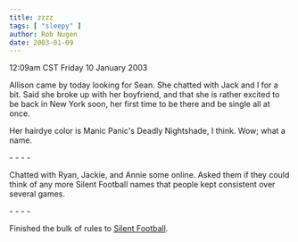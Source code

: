 ```yaml
---
title: zzzz
tags: [ "sleepy" ]
author: Rob Nugen
date: 2003-01-09
---
```


<p class=date>12:09am CST Friday 10 January 2003</p>

<p>Allison came by today looking for Sean.  She chatted with Jack and
I for a bit.  Said she broke up with her boyfriend, and that she is
rather excited to be back in New York soon, her first time to be there
and be single all at once.</p>

<p>Her hairdye color is Manic Panic's Deadly Nightshade, I think.
Wow; what a name.</p>

<p>- - - -</p>

<p>Chatted with Ryan, Jackie, and Annie some online.  Asked them if they
could think of any more Silent Football names that people kept
consistent over several games.</p>

<p>- - - -</p>

<p>Finished the bulk of rules to <a href="/sf/">Silent
Football</a>.</p>

